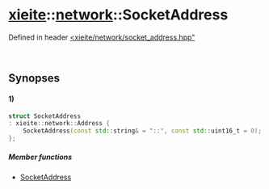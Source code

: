 # [xieite](../../xieite.md)\:\:[network](../../network.md)\:\:SocketAddress
Defined in header [<xieite/network/socket_address.hpp"](../../../include/xieite/network/socket_address.hpp)

&nbsp;

## Synopses
#### 1)
```cpp
struct SocketAddress
: xieite::network::Address {
    SocketAddress(const std::string& = "::", const std::uint16_t = 0);
};
```
##### Member functions
- [SocketAddress](./structures/socket_address/1/operators/constructor.md)
